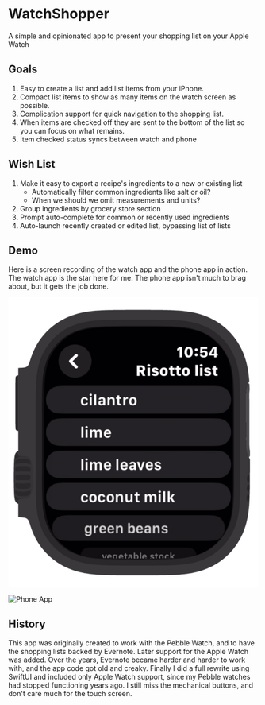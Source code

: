 # WatchShopper

A simple and opinionated app to present your shopping list on your Apple Watch

## Goals

1. Easy to create a list and add list items from your iPhone.
2. Compact list items to show as many items on the watch screen as possible.
3. Complication support for quick navigation to the shopping list.
4. When items are checked off they are sent to the bottom of the list so you can focus on what remains.
5. Item checked status syncs between watch and phone

## Wish List

1. Make it easy to export a recipe's ingredients to a new or existing list
    - Automatically filter common ingredients like salt or oil?
    - When we should we omit measurements and units?
2. Group ingredients by grocery store section
3. Prompt auto-complete for common or recently used ingredients
4. Auto-launch recently created or edited list, bypassing list of lists

## Demo

Here is a screen recording of the watch app and the phone app in action.  The watch app is the star here for me.  The phone app isn't much to brag about, but it gets the job done.

![Watch App](images/watch_app_screen_recording.gif)

![Phone App](images/phone_app_screen_recording.gif)

## History

This app was originally created to work with the Pebble Watch, and to have the shopping lists backed by Evernote.  Later support for the Apple Watch was added.  Over the years, Evernote became harder and harder to work with, and the app code got old and creaky.  Finally I did a full rewrite using SwiftUI and included only Apple Watch support, since my Pebble watches had stopped functioning years ago.  I still miss the mechanical buttons, and don't care much for the touch screen.